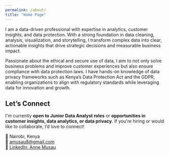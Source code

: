 ```yaml
---
permalink: /about/
title: "Home Page"
---
```

I am a data-driven professional with expertise in analytics, customer insights, and data protection. With a strong foundation in data cleaning, analysis, visualization, and storytelling, I transform complex data into clear, actionable insights that drive strategic decisions and measurable business impact.

Passionate about the ethical and secure use of data, I aim to not only solve business problems and improve customer experiences but also ensure compliance with data protection laws. I have hands-on knowledge of data privacy frameworks such as Kenya’s Data Protection Act and the GDPR, enabling organizations to align with regulatory standards while leveraging data for innovation and growth.



## Let’s Connect

I'm currently **open to Junior Data Analyst roles** or **opportunities in customer insights, data analytics, or data privacy**. If you're hiring or would like to collaborate, I’d love to connect!

📍 Nairobi, Kenya  
📧 [amusau8@gmail.com](mailto:amusau8@gmail.com)  
🔗 [LinkedIn: Anne Musau](https://www.linkedin.com/in/anne-musau/)
